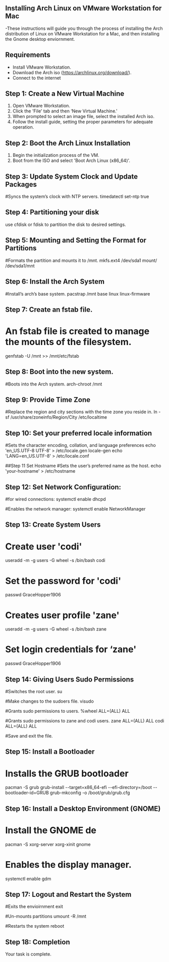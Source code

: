## Installing Arch Linux on VMware Workstation for Mac

-These instructions will guide you through the process of installing the Arch distribution of Linux on VMware Workstation for a Mac, and then installing the Gnome desktop enviornment. 

## Requirements

- Install VMware Workstation.
- Download the Arch iso (https://archlinux.org/download/).
- Connect to the internet

## Step 1: Create a New Virtual Machine

1. Open VMware Workstation.
2. Click the 'File' tab and then ‘New Virtual Machine.'
3. When prompted to select an image file, select the installed Arch iso.
4. Follow the install guide, setting the proper parameters for adequate operation. 

## Step 2: Boot the Arch Linux Installation

1. Begin the initialization process of the VM.
2. Boot from the ISO and select 'Boot Arch Linux (x86_64)'.

## Step 3: Update System Clock and Update Packages
#Syncs the system’s clock with NTP servers. 
timedatectl set-ntp true 

## Step 4: Partitioning your disk
use cfdisk or fdisk to partition the disk to desired settings.

## Step 5: Mounting and Setting the Format for Partitions
#Formats the partition and mounts it to /mnt. 
mkfs.ext4 /dev/sda1
mount/ /dev/sda1/mnt 

## Step 6: Install the Arch System
#Install’s arch’s base system.
pacstrap /mnt base linux linux-firmware

## Step 7: Create an fstab file.
# An fstab file is created to manage the mounts of the filesystem. 
genfstab -U /mnt >> /mnt/etc/fstab

## Step 8: Boot into the new system. 
#Boots into the Arch system.
arch-chroot /mnt

## Step 9: Provide Time Zone
#Replace the region and city sections with the time zone you reside in.
ln -sf /usr/share/zoneinfo/Region/City /etc/localtime

## Step 10: Set your preferred locale information
#Sets the character encoding, collation, and language preferences
echo 'en_US.UTF-8 UTF-8' > /etc/locale.gen
locale-gen
echo 'LANG=en_US.UTF-8' > /etc/locale.conf

##Step 11 Set Hostname 
#Sets the user’s preferred name as the host. 
echo 'your-hostname' > /etc/hostname

## Step 12: Set Network Configuration:
#for wired connections:
systemctl enable dhcpd

#Enables the network manager:
systemctl enable NetworkManager 

## Step 13: Create System Users
# Create user 'codi'
useradd -m -g users -G wheel -s /bin/bash codi

# Set the password for 'codi'
passwd GraceHopper1906

# Creates user profile 'zane'
useradd -m -g users -G wheel -s /bin/bash zane

# Set login credentials for ‘zane'
passwd GraceHopper1906

## Step 14: Giving Users Sudo Permissions
#Switches the root user.
su

#Make changes to the sudoers file.
visudo

#Grants sudo permissions to users.
%wheel ALL=(ALL) ALL

#Grants sudo permissions to zane and codi users.
zane ALL=(ALL) ALL
codi ALL=(ALL) ALL

#Save and exit the file. 

## Step 15: Install a Bootloader
# Installs the GRUB bootloader
pacman -S grub
grub-install --target=x86_64-efi --efi-directory=/boot --bootloader-id=GRUB
grub-mkconfig -o /boot/grub/grub.cfg

## Step 16: Install a Desktop Environment (GNOME)
# Install the GNOME de
pacman -S xorg-server xorg-xinit gnome

# Enables the display manager. 
systemctl enable gdm

## Step 17: Logout and Restart the System
#Exits the envioirnment
exit

#Un-mounts partitions
umount -R /mnt

#Restarts the system
reboot

## Step 18: Completion
Your task is complete. 





